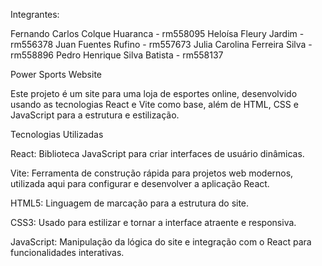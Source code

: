 Integrantes:

Fernando Carlos Colque Huaranca - rm558095
Heloísa Fleury Jardim - rm556378
Juan Fuentes Rufino - rm557673
Julia Carolina Ferreira Silva - rm558896
Pedro Henrique Silva Batista - rm558137


Power Sports Website

Este projeto é um site para uma loja de esportes online, desenvolvido usando as tecnologias React e Vite como base, além de HTML, CSS e JavaScript para a estrutura e estilização.

Tecnologias Utilizadas

React: Biblioteca JavaScript para criar interfaces de usuário dinâmicas.

Vite: Ferramenta de construção rápida para projetos web modernos, utilizada aqui para configurar e desenvolver a aplicação React.

HTML5: Linguagem de marcação para a estrutura do site.

CSS3: Usado para estilizar e tornar a interface atraente e responsiva.

JavaScript: Manipulação da lógica do site e integração com o React para funcionalidades interativas.